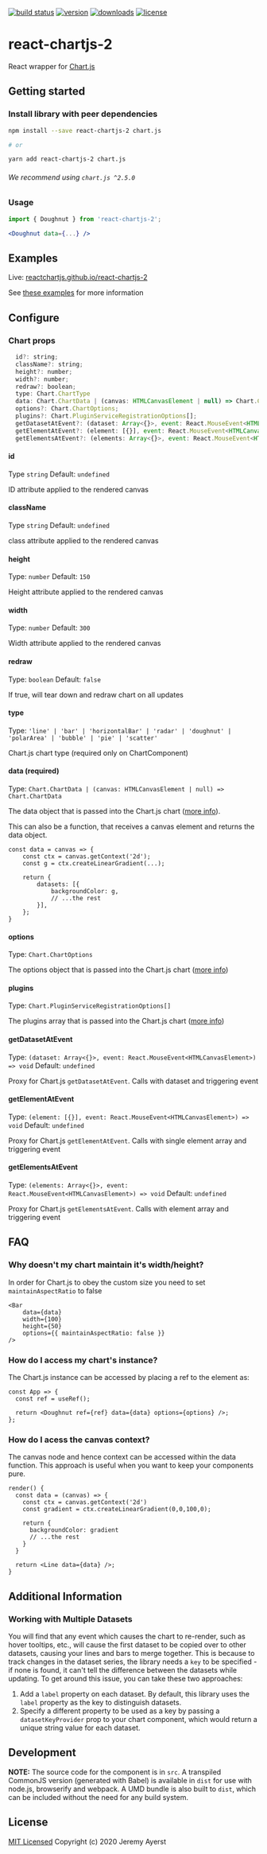[![build status](https://img.shields.io/travis/jerairrest/react-chartjs-2.svg?branch=master&style=flat-square)](https://travis-ci.org/jerairrest/react-chartjs-2)
[![version](https://img.shields.io/npm/v/react-chartjs-2.svg?style=flat-square)](https://www.npmjs.com/package/react-chartjs-2)
[![downloads](https://img.shields.io/npm/dm/react-chartjs-2.svg?style=flat-square)](https://npm-stat.com/charts.html?package=react-chartjs-2&from=2016-01-01)
[![license](https://img.shields.io/github/license/mashape/apistatus.svg?style=flat-square)](http://opensource.org/licenses/MIT)

# react-chartjs-2

React wrapper for [Chart.js](http://www.chartjs.org/docs/#getting-started)

## Getting started

### Install library with peer dependencies

```bash
npm install --save react-chartjs-2 chart.js

# or

yarn add react-chartjs-2 chart.js
```

###### We recommend using `chart.js ^2.5.0`

### Usage

```jsx
import { Doughnut } from 'react-chartjs-2';

<Doughnut data={...} />
```

## Examples

Live: [reactchartjs.github.io/react-chartjs-2](https://reactchartjs.github.io/react-chartjs-2/#/)

See [these examples](example) for more information

## Configure

### Chart props

```js
  id?: string;
  className?: string;
  height?: number;
  width?: number;
  redraw?: boolean;
  type: Chart.ChartType
  data: Chart.ChartData | (canvas: HTMLCanvasElement | null) => Chart.ChartData;
  options?: Chart.ChartOptions;
  plugins?: Chart.PluginServiceRegistrationOptions[];
  getDatasetAtEvent?: (dataset: Array<{}>, event: React.MouseEvent<HTMLCanvasElement>) => void;
  getElementAtEvent?: (element: [{}], event: React.MouseEvent<HTMLCanvasElement>) => void;
  getElementsAtEvent?: (elements: Array<{}>, event: React.MouseEvent<HTMLCanvasElement>) => void;
```

#### id

Type `string`
Default: `undefined`

ID attribute applied to the rendered canvas

#### className

Type `string`
Default: `undefined`

class attribute applied to the rendered canvas

#### height

Type: `number`
Default: `150`

Height attribute applied to the rendered canvas

#### width

Type: `number`
Default: `300`

Width attribute applied to the rendered canvas

#### redraw

Type: `boolean`
Default: `false`

If true, will tear down and redraw chart on all updates

#### type

Type: `'line' | 'bar' | 'horizontalBar' | 'radar' | 'doughnut' | 'polarArea' | 'bubble' | 'pie' | 'scatter'`

Chart.js chart type (required only on ChartComponent)

#### data (required)

Type: `Chart.ChartData | (canvas: HTMLCanvasElement | null) => Chart.ChartData`

The data object that is passed into the Chart.js chart ([more info](https://www.chartjs.org/docs/latest/getting-started/)).

This can also be a function, that receives a canvas element and returns the data object.

```tsx
const data = canvas => {
    const ctx = canvas.getContext('2d');
    const g = ctx.createLinearGradient(...);

    return {
        datasets: [{
            backgroundColor: g,
            // ...the rest
        }],
    };
}
```

#### options

Type: `Chart.ChartOptions`

The options object that is passed into the Chart.js chart ([more info](https://www.chartjs.org/docs/latest/general/options.html))

#### plugins

Type: `Chart.PluginServiceRegistrationOptions[]`

The plugins array that is passed into the Chart.js chart ([more info](https://www.chartjs.org/docs/latest/developers/plugins.html))

#### getDatasetAtEvent

Type: `(dataset: Array<{}>, event: React.MouseEvent<HTMLCanvasElement>) => void`
Default: `undefined`

Proxy for Chart.js `getDatasetAtEvent`. Calls with dataset and triggering event

#### getElementAtEvent

Type: `(element: [{}], event: React.MouseEvent<HTMLCanvasElement>) => void`
Default: `undefined`

Proxy for Chart.js `getElementAtEvent`. Calls with single element array and triggering event

#### getElementsAtEvent

Type: `(elements: Array<{}>, event: React.MouseEvent<HTMLCanvasElement>) => void`
Default: `undefined`

Proxy for Chart.js `getElementsAtEvent`. Calls with element array and triggering event

## FAQ

### Why doesn't my chart maintain it's width/height?

In order for Chart.js to obey the custom size you need to set `maintainAspectRatio` to false

```tsx
<Bar
	data={data}
	width={100}
	height={50}
	options={{ maintainAspectRatio: false }}
/>
```

### How do I access my chart's instance?

The Chart.js instance can be accessed by placing a ref to the element as:

```tsx
const App => {
  const ref = useRef();

  return <Doughnut ref={ref} data={data} options={options} />;
};
```

### How do I acess the canvas context?

The canvas node and hence context can be accessed within the data function.
This approach is useful when you want to keep your components pure.

```tsx
render() {
  const data = (canvas) => {
    const ctx = canvas.getContext('2d')
    const gradient = ctx.createLinearGradient(0,0,100,0);

    return {
      backgroundColor: gradient
      // ...the rest
    }
  }

  return <Line data={data} />;
}
```

## Additional Information

<!-- ### Defaults

Chart.js defaults can be set by importing the `defaults` object:

```tsx
import { defaults } from 'react-chartjs-2';

// Disable animating charts by default.
defaults.global.animation = false;
```

If you want to bulk set properties, try using the [lodash.merge](https://lodash.com/docs/#merge) function. This function will do a deep recursive merge preserving previously set values that you don't want to update.

```tsx
import { defaults } from 'react-chartjs-2';
import merge from 'lodash.merge';

merge(defaults, {
	global: {
		animation: false,
		line: {
			borderColor: '#F85F73',
		},
	},
});
``` -->

<!-- ### Chart.js object

You can access the internal Chart.js object to register plugins or extend charts like this:

```JavaScript
import { Chart } from 'react-chartjs-2';

componentWillMount() {
  Chart.pluginService.register({
    afterDraw: function (chart, easing) {
      // Plugin code.
    }
  });
}
``` -->

### Working with Multiple Datasets

You will find that any event which causes the chart to re-render, such as hover tooltips, etc., will cause the first dataset to be copied over to other datasets, causing your lines and bars to merge together. This is because to track changes in the dataset series, the library needs a `key` to be specified - if none is found, it can't tell the difference between the datasets while updating. To get around this issue, you can take these two approaches:

1. Add a `label` property on each dataset. By default, this library uses the `label` property as the key to distinguish datasets.
2. Specify a different property to be used as a key by passing a `datasetKeyProvider` prop to your chart component, which would return a unique string value for each dataset.

## Development

**NOTE:** The source code for the component is in `src`. A transpiled CommonJS version (generated with Babel) is available in `dist` for use with node.js, browserify and webpack. A UMD bundle is also built to `dist`, which can be included without the need for any build system.

## License

[MIT Licensed](LICENSE)
Copyright (c) 2020 Jeremy Ayerst
